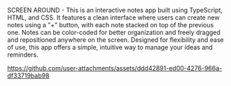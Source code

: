 SCREEN AROUND -
This is an interactive notes app built using TypeScript, HTML, and CSS. It features a clean interface where users can create new notes using a "+" button, with each note stacked on top of the previous one. Notes can be color-coded for better organization and freely dragged and repositioned anywhere on the screen. Designed for flexibility and ease of use, this app offers a simple, intuitive way to manage your ideas and reminders. 





https://github.com/user-attachments/assets/ddd42891-ed00-4276-966a-df33719bab98

